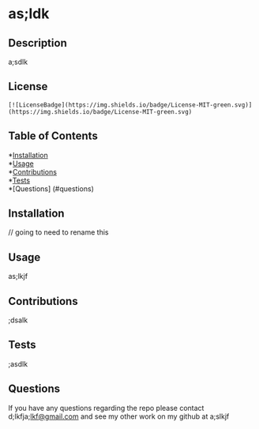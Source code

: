 # as;ldk

  ## Description
  a;sdlk

  ## License

    [![LicenseBadge](https://img.shields.io/badge/License-MIT-green.svg)](https://img.shields.io/badge/License-MIT-green.svg)
    

  ## Table of Contents
  
  *[Installation](#installation)<br>
  *[Usage](#usage)<br>
  *[Contributions](#contributions)<br>
  *[Tests](#tests)<br>
  *[Questions] (#questions)


  ## Installation
  // going to need to rename this

  ## Usage
  as;lkjf

  ## Contributions
  ;dsalk

  ## Tests
  ;asdlk

  ## Questions

  If you have any questions regarding the repo please contact d;lkfja;lkf@gmail.com and see my other work on my github at a;slkjf 
